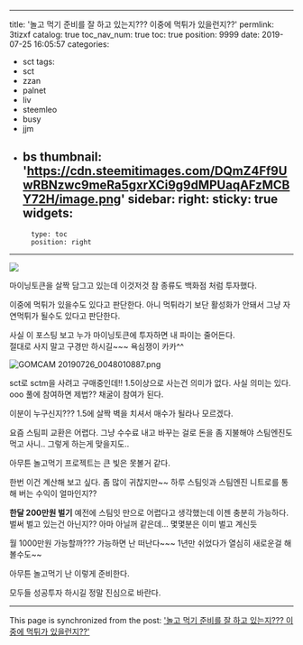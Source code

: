 
---
title: '놀고 먹기 준비를 잘 하고 있는지???  이중에 먹튀가 있을런지??'
permlink: 3tizxf
catalog: true
toc_nav_num: true
toc: true
position: 9999
date: 2019-07-25 16:05:57
categories:
- sct
tags:
- sct
- zzan
- palnet
- liv
- steemleo
- busy
- jjm
- bs
thumbnail: 'https://cdn.steemitimages.com/DQmZ4Ff9UwRBNzwc9meRa5gxrXCi9g9dMPUaqAFzMCBY72H/image.png'
sidebar:
    right:
        sticky: true
widgets:
    -
        type: toc
        position: right
---


![](https://cdn.steemitimages.com/DQmZ4Ff9UwRBNzwc9meRa5gxrXCi9g9dMPUaqAFzMCBY72H/image.png)

마이닝토큰을 살짝 담그고 있는데
이것저것 참 종류도 백화점 처럼 투자했다. 

이중에 먹튀가 있을수도 있다고 판단한다.
아니 먹튀라기 보단 활성화가 안돼서 그냥 자연먹튀가 
될수도 있다고 판단한다. 


사실 이 포스팅 보고 누가 마이닝토큰에 투자하면
내 파이는 줄어든다.  
절대로 사지 말고 구경만 하시길~~~ 욕심쟁이 카카^^



![GOMCAM 20190726_0048010887.png](https://cdn.steemitimages.com/DQmf4UhgzXZ49n7uAfscDKREdUb5ULeRLA43qaaar72ddet/GOMCAM%2020190726_0048010887.png)

sct로  sctm을 사려고 구매중인데!!
1.5이상으로 사는건 의미가 없다. 
사실 의미는 있다.  ooo 풀에 참여하면
제법?? 채굴이 참여가 된다.  

이분이 누구신지???  1.5에 살짝 벽을 치셔서
매수가 될라나 모르겠다. 

요즘 스팀피 교환은 어렵다.  그냥 수수료 내고 바꾸는 걸로
돈을 좀 지불해야 스팀엔진도 먹고 사니.. 그렇게 하는게 맞을지도..

아무튼 놀고먹기 프로젝트는 큰 빛은 못볼거 같다.

한번 이건 계산해 보고 싶다. 좀 많이 귀찮지만~~
하루 스팀잇과 스팀엔진 니트로를 통해 버는 수익이 얼마인지??

**한달 200만원 벌기** 예전에 스팀잇 만으로 어렵다고 생각했는데
이젠 충분히 가능하다.  벌써 벌고 있는건 아닌지??
아마 아닐꺼 같은데...    몇몇분은 이미 벌고 계신듯

월 1000만원 가능할까??? 가능하면 난 떠난다~~~
1년만 쉬었다가 열심히 새로운걸 해 볼수도~~

아무튼 놀고먹기 난 이렇게 준비한다. 

모두들 성공투자 하시길 정말 진심으로 바란다.

- - -

This page is synchronized from the post: ['놀고 먹기 준비를 잘 하고 있는지???  이중에 먹튀가 있을런지??'](https://steemit.com/@kibumh/3tizxf)
